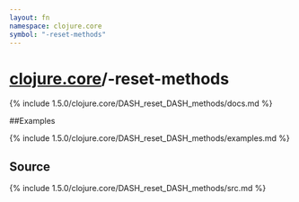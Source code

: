 ```yaml
---
layout: fn
namespace: clojure.core
symbol: "-reset-methods"
---
```


# [clojure.core](../)/-reset-methods

{% include 1.5.0/clojure.core/DASH_reset_DASH_methods/docs.md %}

##Examples

{% include 1.5.0/clojure.core/DASH_reset_DASH_methods/examples.md %}
## Source
{% include 1.5.0/clojure.core/DASH_reset_DASH_methods/src.md %}

